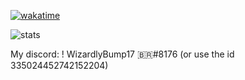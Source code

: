 [![wakatime](https://wakatime.com/badge/user/6e86b908-7bfd-4cb9-9128-8fa18c67e54a.svg?style=for-the-badge)](https://wakatime.com/@6e86b908-7bfd-4cb9-9128-8fa18c67e54a)

![stats][g-status]

[g-status]: https://github-readme-stats.vercel.app/api?username=WizardlyBump17&show_icons=true&theme=radical&count_private=true

My discord: ! WizardlyBump17 🇧🇷#8176 (or use the id 335024452742152204)
